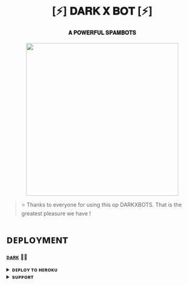 <h1 align="center"><b>[⚡] 𝐃𝐀𝐑𝐊 𝐗 𝐁𝐎𝐓 [⚡]</b></h1>

<h4 align="center"> 𝐀 𝐏𝐎𝐖𝐄𝐑𝐅𝐔𝐋 𝐒𝐏𝐀𝐌𝐁𝐎𝐓𝐒</h4>

<p align="center"><a href="https://t.me/DARK_4ST"><img src="https://telegra.ph/file/2f1acf767a67260342b8b.jpg" width="400"></a></p>


> ⭐️ Thanks to everyone for using this op DARKXBOTS. That is the greatest pleasure we have !


# ᴅᴇᴘʟᴏʏᴍᴇɴᴛ

[**ᴅᴀʀᴋ**](https://t.me/DARK_4ST) 🌿🌿

<details>
<summary><b>ᴅᴇᴘʟᴏʏ ᴛᴏ ʜᴇʀᴏᴋᴜ</b></summary>
<br>

[![Deploy](https://www.herokucdn.com/deploy/button.svg)](https://dashboard.heroku.com/new?template=https://github.com/Thedestroyerte/DARKSPAMBOTS)

</details>


<details>
<summary><b>sᴜᴘᴘᴏʀᴛ</b></summary>
<br>

<a href="https://t.me/+mDjKa2gljxpmZTZl"><img src="https://img.shields.io/badge/Join-Telegram%20Channel-red.svg?logo=Telegram"></a>

</details>


